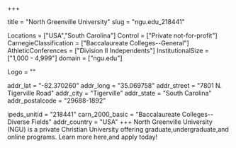 
+++

title = "North Greenville University"
slug = "ngu.edu_218441"

Locations = ["USA","South Carolina"]
Control = ["Private not-for-profit"]
CarnegieClassification = ["Baccalaureate Colleges--General"]
AthleticConferences = ["Division II Independents"]
InstitutionalSize = ["1,000 - 4,999"]
domain = ["ngu.edu"]

Logo = ""

addr_lat = "-82.370260"
addr_long = "35.069758"
addr_street = "7801 N. Tigerville Road"
addr_city = "Tigerville"
addr_state = "South Carolina"
addr_postalcode = "29688-1892"

ipeds_unitid = "218441"
carn_2000_basic = "Baccalaureate Colleges--Diverse Fields"
addr_country = "USA"
+++
    North Greenville University (NGU) is a private Christian University offering graduate,undergraduate,and online programs. Learn more here,and apply today!
